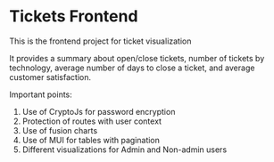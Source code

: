# Tickets Frontend

This is the frontend project for ticket visualization

It provides a summary about open/close tickets, number of tickets by technology, average number of days to close a ticket,
and average customer satisfaction.

Important points:

1. Use of CryptoJs for password encryption
2. Protection of routes with user context
3. Use of fusion charts
4. Use of MUI for tables with pagination
5. Different visualizations for Admin and Non-admin users

